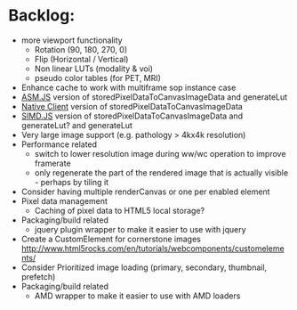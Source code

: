 Backlog:
========
* more viewport functionality
  * Rotation (90, 180, 270, 0)
  * Flip (Horizontal / Vertical)
  * Non linear LUTs (modality & voi)
  * pseudo color tables (for PET, MRI)
* Enhance cache to work with multiframe sop instance case
* [ASM.JS](http://asmjs.org/) version of storedPixelDataToCanvasImageData and generateLut
* [Native Client](https://developers.google.com/native-client/dev/) version of storedPixelDataToCanvasImageData
* [SIMD.JS](https://hacks.mozilla.org/2014/10/introducing-simd-js/) version of storedPixelDataToCanvasImageData and generateLut?
and generateLut
* Very large image support (e.g. pathology > 4kx4k resolution)
* Performance related
  * switch to lower resolution image during ww/wc operation to improve framerate
  * only regenerate the part of the rendered image that is actually visible - perhaps by tiling it
* Consider having multiple renderCanvas or one per enabled element
* Pixel data management
  * Caching of pixel data to HTML5 local storage?
* Packaging/build related
  * jquery plugin wrapper to make it easier to use with jquery
* Create a CustomElement for cornerstone images http://www.html5rocks.com/en/tutorials/webcomponents/customelements/
* Consider Prioritized image loading (primary, secondary, thumbnail, prefetch)
* Packaging/build related
  * AMD wrapper to make it easier to use with AMD loaders
